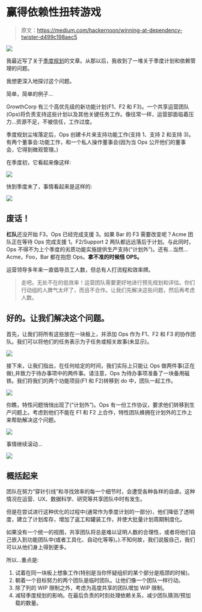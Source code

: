 # 赢得依赖性扭转游戏

> 原文：<https://medium.com/hackernoon/winning-at-dependency-twister-d499c198aec5>

![](img/3b6339fe912331835fba8cf6e0530d38.png)

我最近写了关于[季度规划](https://hackernoon.com/surviving-quarterly-planning-7d571fb5b034)的文章。从那以后，我收到了一堆关于季度计划和依赖管理的问题。

我想更深入地探讨这个问题。

简单，简单的例子…

GrowthCorp 有三个高优先级的新功能计划(F1、F2 和 F3)。一个共享运营团队(Ops)将负责支持这些计划以及其他关键任务工作。像往常一样，运营部面临着压力…资源不足，不被信任，工作过度。

季度规划尘埃落定后，Ops 创建卡片来支持功能工作(支持 1、支持 2 和支持 3)。有两个董事会:功能工作，和一个私人操作董事会(因为当 Ops 公开他们的董事会，它得到微观管理。)

在季度初，它看起来像这样:

![](img/de08d490c8f49feb204f5732a7a4db32.png)

快到季度末了，事情看起来是这样的:

![](img/70cd077813b2852f652522cf0747afab.png)

## **废话！**

**杠队**还没开始 F3，Ops 已经完成支援 3。如果 Bar 的 F3 需要改变呢？Acme 团队正在等待 Ops 完成支援 1。F2/Support 2 两队都远远落后于计划。与此同时，Ops 不得不为上个季度的劣质功能实施提供生产支持(“计划外”)。还有…当然…Acme，Foo，Bar 都在抱怨 Ops。**拿不准的时候怪 OPS。**

运营领导多年来一直倡导员工人数，但总有人打流程和效率牌。

> 走吧。无处不在的低效率！运营团队需要更好地进行预先规划和评估。你们行动组的人脾气太坏了，而且不合作。让我们先解决这些问题，然后再考虑人数。

## 好的。让我们解决这个问题。

首先，让我们将所有这些放在一块板上，并添加 Ops 作为 F1、F2 和 F3 的协作团队。我们可以将他们的任务表示为子任务或相关故事(未显示)。

![](img/db42fbe1cb4398fc0dfcebb23fa5c175.png)

接下来，让我们指出，在任何给定的时间，我们实际上只能让 Ops 做两件事(正在做),并致力于待办事项中的两件事。请注意，Ops 为待办事项准备了一块备用磁铁。我们将我们的两个功能项目(F1 和 F2)转移到 do 中，团队一起工作。

![](img/8d2ab9df8a04cc6290eba8b69c01a075.png)

你瞧，特性问题悄悄出现了(“计划外”)。Ops 有一份工作协议，要求他们转移到生产问题上。考虑到他们不能在 F1 和 F2 上合作，特性团队蜂拥在计划外的工作上来帮助解决这个问题。

![](img/72c5b9505a64b54df3d538908504b011.png)

事情继续滚动…

![](img/6d99bed931e179bcfc4973f3851e6e1a.png)

## 概括起来

团队在努力“穿针引线”和寻找效率的每一个细节时，会遭受各种各样的自虐。这种情况在运营、UX、数据科学、研究等共享团队中时有发生。

但是在尝试进行这种优化的过程中(通常作为季度计划的一部分)，他们降低了透明度，建立了计划库存，增加了返工和罐装工作，并使大批量计划周期制度化。

如果没有一个统一的视图，共享团队将总是难以证明人数的合理性，或者将他们自己嵌入到功能团队中(或者工具化、自动化等等)。).不知何故，我们说服自己，我们可以从他们身上得到更多。

所以…重点是:

1.  试着在同一块板上想象工作(特别是当你怀疑组织的某个部分是瓶颈的时候)。
2.  朝着一个目标努力的两个团队是临时团队。让他们像一个团队一样行动。
3.  除了列的 WIP 限制之外，考虑为高度共享的团队增加 WIP 限制。
4.  减轻季度规划的影响。在最后负责的时刻处理依赖关系，减少团队猜测/预加载的数量。